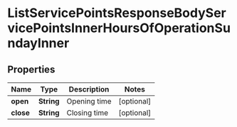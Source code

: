 

# ListServicePointsResponseBodyServicePointsInnerHoursOfOperationSundayInner


## Properties

| Name | Type | Description | Notes |
|------------ | ------------- | ------------- | -------------|
|**open** | **String** | Opening time |  [optional] |
|**close** | **String** | Closing time |  [optional] |




